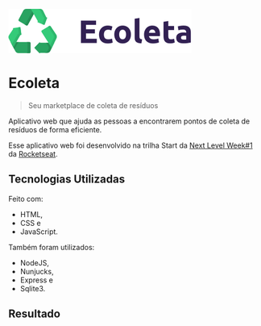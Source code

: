 ![Logo do projeto](./public/assets/logo.svg)

# Ecoleta

> Seu marketplace de coleta de resíduos

Aplicativo web que ajuda as pessoas a encontrarem pontos de coleta de resíduos de forma eficiente.

Esse aplicativo web foi desenvolvido na trilha Start da [Next Level Week#1](https://nextlevelweek.com/inscricao/1) da [Rocketseat](https://rocketseat.com.br/).

## Tecnologias Utilizadas

Feito com:

- HTML,
- CSS e
- JavaScript.

Também foram utilizados:

- NodeJS,
- Nunjucks,
- Express e
- Sqlite3.

## Resultado
